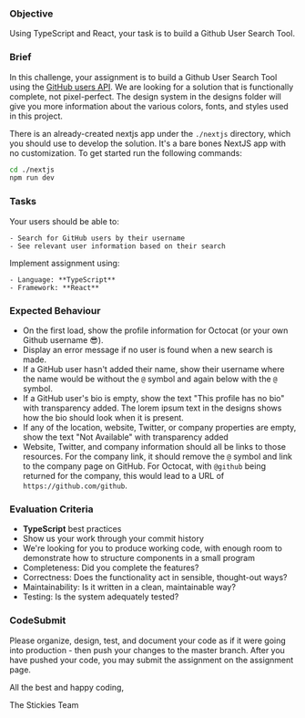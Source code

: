 ### Objective

Using TypeScript and React, your task is to build a Github User Search Tool.

### Brief

In this challenge, your assignment is to build a Github User Search Tool using the [GitHub users API](https://docs.github.com/en/rest/reference/users#get-a-user). We are looking for a solution that is functionally complete, not pixel-perfect. The design system in the designs folder will give you more information about the various colors, fonts, and styles used in this project.

There is an already-created nextjs app under the `./nextjs` directory, which you should use to develop the solution. It's a bare bones NextJS app with no customization. To get started run the following commands:

```bash
cd ./nextjs
npm run dev
```

### Tasks

Your users should be able to:

    - Search for GitHub users by their username
    - See relevant user information based on their search

Implement assignment using:

    - Language: **TypeScript**
    - Framework: **React**

### Expected Behaviour

- On the first load, show the profile information for Octocat (or your own Github username 😎).
- Display an error message if no user is found when a new search is made.
- If a GitHub user hasn't added their name, show their username where the name would be without the `@` symbol and again below with the `@` symbol.
- If a GitHub user's bio is empty, show the text "This profile has no bio" with transparency added. The lorem ipsum text in the designs shows how the bio should look when it is present.
- If any of the location, website, Twitter, or company properties are empty, show the text "Not Available" with transparency added
- Website, Twitter, and company information should all be links to those resources. For the company link, it should remove the `@` symbol and link to the company page on GitHub. For Octocat, with `@github` being returned for the company, this would lead to a URL of `https://github.com/github`.

### Evaluation Criteria

- **TypeScript** best practices
- Show us your work through your commit history
- We're looking for you to produce working code, with enough room to demonstrate how to structure components in a small program
- Completeness: Did you complete the features?
- Correctness: Does the functionality act in sensible, thought-out ways?
- Maintainability: Is it written in a clean, maintainable way?
- Testing: Is the system adequately tested?

### CodeSubmit

Please organize, design, test, and document your code as if it were going into production - then push your changes to the master branch. After you have pushed your code, you may submit the assignment on the assignment page.

All the best and happy coding,

The Stickies Team
